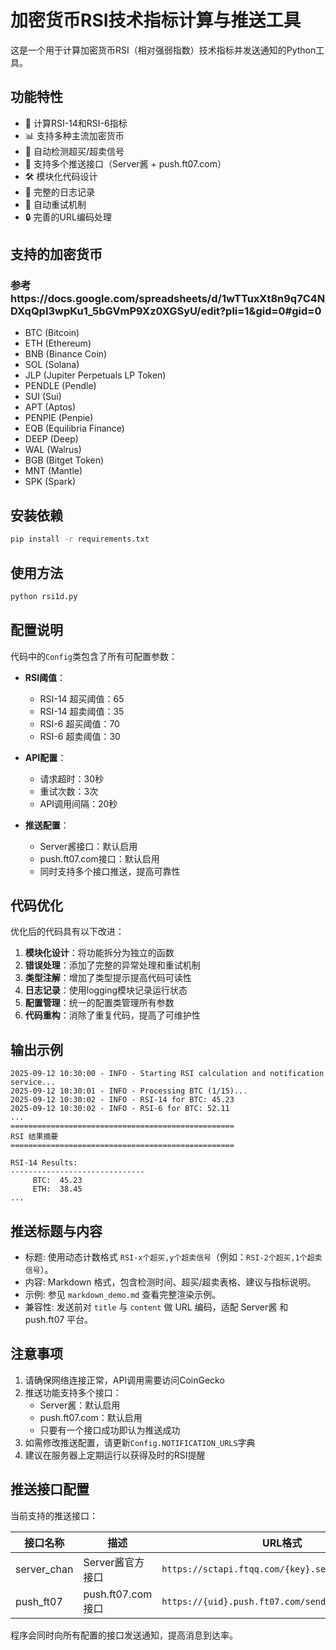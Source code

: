 # 加密货币RSI技术指标计算与推送工具

这是一个用于计算加密货币RSI（相对强弱指数）技术指标并发送通知的Python工具。

## 功能特性

- 🔢 计算RSI-14和RSI-6指标
- 📊 支持多种主流加密货币
- 🚨 自动检测超买/超卖信号
- 📱 支持多个推送接口（Server酱 + push.ft07.com）
- 🛠️ 模块化代码设计
- 📝 完整的日志记录
- 🔄 自动重试机制
- 🔒 完善的URL编码处理

## 支持的加密货币
### 参考https://docs.google.com/spreadsheets/d/1wTTuxXt8n9q7C4NDXqQpI3wpKu1_5bGVmP9Xz0XGSyU/edit?pli=1&gid=0#gid=0
- BTC (Bitcoin)
- ETH (Ethereum) 
- BNB (Binance Coin)
- SOL (Solana)
- JLP (Jupiter Perpetuals LP Token)
- PENDLE (Pendle)
- SUI (Sui)
- APT (Aptos)
- PENPIE (Penpie)
- EQB (Equilibria Finance)
- DEEP (Deep)
- WAL (Walrus)
- BGB (Bitget Token)
- MNT (Mantle)
- SPK (Spark)

## 安装依赖

```bash
pip install -r requirements.txt
```

## 使用方法

```bash
python rsi1d.py
```

## 配置说明

代码中的`Config`类包含了所有可配置参数：

- **RSI阈值**：
  - RSI-14 超买阈值：65
  - RSI-14 超卖阈值：35
  - RSI-6 超买阈值：70
  - RSI-6 超卖阈值：30

- **API配置**：
  - 请求超时：30秒
  - 重试次数：3次
  - API调用间隔：20秒

- **推送配置**：
  - Server酱接口：默认启用
  - push.ft07.com接口：默认启用
  - 同时支持多个接口推送，提高可靠性

## 代码优化

优化后的代码具有以下改进：

1. **模块化设计**：将功能拆分为独立的函数
2. **错误处理**：添加了完整的异常处理和重试机制
3. **类型注解**：增加了类型提示提高代码可读性
4. **日志记录**：使用logging模块记录运行状态
5. **配置管理**：统一的配置类管理所有参数
6. **代码重构**：消除了重复代码，提高了可维护性

## 输出示例

```
2025-09-12 10:30:00 - INFO - Starting RSI calculation and notification service...
2025-09-12 10:30:01 - INFO - Processing BTC (1/15)...
2025-09-12 10:30:02 - INFO - RSI-14 for BTC: 45.23
2025-09-12 10:30:02 - INFO - RSI-6 for BTC: 52.11
...
==================================================
RSI 结果摘要
==================================================

RSI-14 Results:
------------------------------
     BTC:  45.23
     ETH:  38.45
...
```

## 推送标题与内容

- 标题: 使用动态计数格式 `RSI-x个超买,y个超卖信号`（例如：`RSI-2个超买,1个超卖信号`）。
- 内容: Markdown 格式，包含检测时间、超买/超卖表格、建议与指标说明。
- 示例: 参见 `markdown_demo.md` 查看完整渲染示例。
- 兼容性: 发送前对 `title` 与 `content` 做 URL 编码，适配 Server酱 和 push.ft07 平台。

## 注意事项

1. 请确保网络连接正常，API调用需要访问CoinGecko
2. 推送功能支持多个接口：
   - Server酱：默认启用
   - push.ft07.com：默认启用
   - 只要有一个接口成功即认为推送成功
3. 如需修改推送配置，请更新`Config.NOTIFICATION_URLS`字典
4. 建议在服务器上定期运行以获得及时的RSI提醒

## 推送接口配置

当前支持的推送接口：

| 接口名称 | 描述 | URL格式 |
|----------|------|----------|
| server_chan | Server酱官方接口 | `https://sctapi.ftqq.com/{key}.send` |
| push_ft07 | push.ft07.com接口 | `https://{uid}.push.ft07.com/send/{sendkey}.send` |

程序会同时向所有配置的接口发送通知，提高消息到达率。
